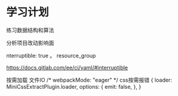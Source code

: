 # 学习计划

练习数据结构和算法

分析项目改动影响面




nterruptible: true 。
resource_group

https://docs.gitlab.com/ee/ci/yaml/#interruptible


按需加载
    文件IO
        /* webpackMode: "eager" */
    css按需报错
        {
          loader: MiniCssExtractPlugin.loader,
          options: {
            emit: false,
          },
        }




    































